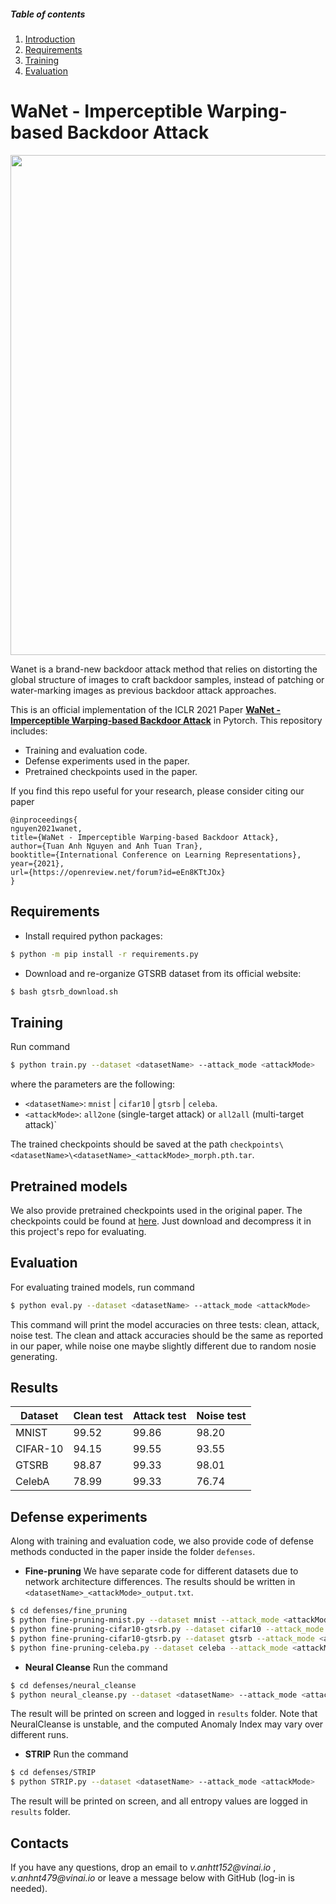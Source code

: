 ##### Table of contents
1. [Introduction](#Wanet-Imperceptible-Warping-based-Backdoor-Attack)
2. [Requirements](#Requirements)
3. [Training](#Training)
4. [Evaluation](#Evaluation)


# WaNet - Imperceptible Warping-based Backdoor Attack 

<img src="Teaser.png" width="800px"/>

Wanet is a brand-new backdoor attack method that relies on distorting the global structure of images to craft backdoor samples, instead of patching or water-marking images as previous backdoor attack approaches. 

This is an official implementation of the ICLR 2021 Paper **[WaNet - Imperceptible Warping-based Backdoor Attack](https://openreview.net/forum?id=eEn8KTtJOx)** in Pytorch. This repository includes:
- Training and evaluation code.
- Defense experiments used in the paper.
- Pretrained checkpoints used in the paper. 

If you find this repo useful for your research, please consider citing our paper
```
@inproceedings{
nguyen2021wanet,
title={WaNet - Imperceptible Warping-based Backdoor Attack},
author={Tuan Anh Nguyen and Anh Tuan Tran},
booktitle={International Conference on Learning Representations},
year={2021},
url={https://openreview.net/forum?id=eEn8KTtJOx}
}
```

## Requirements
- Install required python packages:
```bash
$ python -m pip install -r requirements.py
```

- Download and re-organize GTSRB dataset from its official website:
```bash
$ bash gtsrb_download.sh
```

## Training
Run command 
```bash
$ python train.py --dataset <datasetName> --attack_mode <attackMode>
```
where the parameters are the following:
- `<datasetName>`: `mnist` | `cifar10` | `gtsrb` | `celeba`.
- `<attackMode>`: `all2one` (single-target attack) or `all2all` (multi-target attack)`

The trained checkpoints should be saved at the path `checkpoints\<datasetName>\<datasetName>_<attackMode>_morph.pth.tar`.

## Pretrained models
We also provide pretrained checkpoints used in the original paper. The checkpoints could be found at [here](http://public.vinai.io/checkpoints.zip). Just download and decompress it in this project's repo for evaluating. 

## Evaluation 
For evaluating trained models, run command
```bash
$ python eval.py --dataset <datasetName> --attack_mode <attackMode>
```

This command will print the model accuracies on three tests: clean, attack, noise test. The clean and attack accuracies should be the same as reported in our paper, while noise one maybe slightly different due to random nosie generating. 

## Results
| Dataset         | Clean test  | Attack test | Noise test         |
|-----------------|-------------|-------------|--------------------|
| MNIST           | 99.52       | 99.86       | 98.20              |
| CIFAR-10        | 94.15       | 99.55       | 93.55              |
| GTSRB           | 98.87       | 99.33       | 98.01              |
| CelebA          | 78.99       | 99.33       | 76.74              |           

## Defense experiments
Along with training and evaluation code, we also provide code of defense methods conducted in the paper inside the folder `defenses`.

* **Fine-pruning**
We have separate code for different datasets due to network architecture differences. The results should be written in `<datasetName>_<attackMode>_output.txt`.

```bash
$ cd defenses/fine_pruning
$ python fine-pruning-mnist.py --dataset mnist --attack_mode <attackMode> 
$ python fine-pruning-cifar10-gtsrb.py --dataset cifar10 --attack_mode <attackMode> 
$ python fine-pruning-cifar10-gtsrb.py --dataset gtsrb --attack_mode <attackMode> 
$ python fine-pruning-celeba.py --dataset celeba --attack_mode <attackMode> 
```
* **Neural Cleanse**
Run the command 
```bash
$ cd defenses/neural_cleanse
$ python neural_cleanse.py --dataset <datasetName> --attack_mode <attackMode>
```
The result will be printed on screen and logged in `results` folder. Note that NeuralCleanse is unstable, and the computed Anomaly Index may vary over different runs.

* **STRIP**
Run the command
```bash
$ cd defenses/STRIP
$ python STRIP.py --dataset <datasetName> --attack_mode <attackMode>

```
The result will be printed on screen, and all entropy values are logged in `results` folder.

## Contacts

If you have any questions, drop an email to _v.anhtt152@vinai.io_ , _v.anhnt479@vinai.io_  or leave a message below with GitHub (log-in is needed).